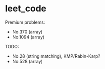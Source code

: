 # leet_code

Premium problems:

- No.370 (array)
- No.1094 (array)

TODO:

- No.28 (string matching), KMP/Rabin-Karp?
- No.528 (array)
